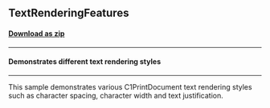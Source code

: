 ## TextRenderingFeatures
#### [Download as zip](https://grapecity.github.io/DownGit/#/home?url=https://github.com/GrapeCity/ComponentOne-WinForms-Samples/tree/master/NetFramework\Reports\C1Preview.WPF\CS\TextRenderingFeatures)
____
#### Demonstrates different text rendering styles
____
This sample demonstrates various C1PrintDocument text rendering styles such as character spacing, character width and text justification. 